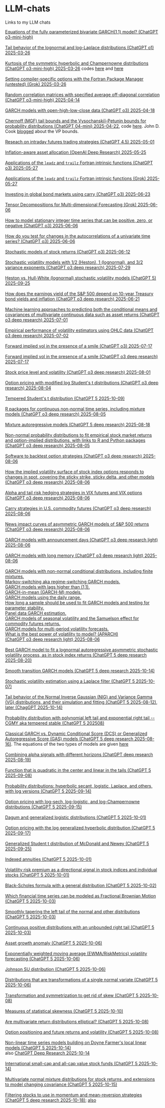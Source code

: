 # LLM-chats
Links to my LLM chats

[Equations of the fully parameterized bivariate GARCH(1,1) model? (ChatGPT o3-mini-high)](https://chatgpt.com/share/67c8c558-21b0-8005-98f0-fa7e6f88cf5d)<br><br>
[Tail behavior of the lognormal and log-Laplace distributions (ChatGPT o1) 2025-03-26](https://chatgpt.com/share/67e3df1e-7694-8005-9a01-0d6e59d58dfe)<br><br>
[Kurtosis of the symmetric hyperbolic and Champernowne distributions (ChatGPT o3-mini-high) 2025-03-26](https://chatgpt.com/share/67e41183-eab8-8005-9951-c9e8e2f9da32) codes [here](https://github.com/Beliavsky/LLM-chats/blob/main/symmetric_hyperbolic.py) and [here](https://github.com/Beliavsky/LLM-chats/blob/main/champernowne.py)<br><br>
[Setting compiler-specific options with the Fortran Package Manager (untested) (Grok) 2025-03-26](https://grok.com/share/bGVnYWN5_a278aecd-9c16-4db9-9bb2-964b0c1471aa)<br><br>
[Random correlation matrices with specified average off-diagonal correlation (ChatGPT o3-mini-high) 2025-04-14](https://chatgpt.com/share/67fd069a-2b94-8005-92de-e45c63edd44d)<br><br>
[GARCH models with open-high-low-close data (ChatGPT o3) 2025-04-18](https://chatgpt.com/c/68026b4b-d710-8005-a8d9-78bf76bd18de)<br><br>
[Chernoff (MGF) tail bounds and the Vysochanskiĭ–Petunin bounds for probability distributions (ChatGPT 04-mini) 2025-04-22](https://chatgpt.com/share/6807d427-8a6c-8005-a013-70e3162307de), code [here](https://github.com/Beliavsky/LLM-chats/blob/main/xvp_chernoff.f90). John D. Cook [blogged](https://www.johndcook.com/blog/2016/02/12/improving-on-chebyshevs-inequality/) about the VP bounds.<br><br>
[Reseach on intraday futures trading strategies (ChatGPT 4.5) 2025-05-01](https://chatgpt.com/share/6813694d-fc80-8005-a458-e72745ba4c9a)<br><br>
[Inflation-aware asset allocation (OpenAI Deep Research) 2025-05-25](https://chatgpt.com/share/6834d96d-1b4c-8005-a617-da0b55a939e9)<br><br>
[Applications of the `leadz` and `trailz` Fortran intrinsic functions (ChatGPT o3) 2025-05-27](https://chatgpt.com/c/6835f671-e544-8005-8829-4c4f868721e5)<br><br>
[Applications of the `leadz` and `trailz` Fortran intrinsic functions (Grok) 2025-05-27](https://grok.com/share/bGVnYWN5_68ae4e15-b57f-40ee-b2de-0eaed32dba6b)<br><br>
[Investing in global bond markets using carry (ChatGPT o3) 2025-06-23](https://chatgpt.com/share/68404109-ebdc-8005-899e-b7fc86125ffd)<br><br>
[Tensor Decompositions for Multi-dimensional Forecasting (Grok) 2025-06-06](https://grok.com/share/bGVnYWN5_3ad4cbd3-eaf2-4ee0-9348-65935ac34956)<br><br>
[How to model stationary integer time series that can be positive, zero, or negative (ChatGPT o3) 2025-06-06](https://chatgpt.com/c/684311af-ca64-8005-9a4d-aca95a2262c3)<br><br>
[How do you test for changes in the autocorrelations of a univariate time series? (ChatGPT o3) 2025-06-06](https://chatgpt.com/share/68431535-d4e4-8005-b713-068d7684440d)<br><br>
[Stochastic models of stock returns (ChatGPT o3) 2025-06-12](https://chatgpt.com/share/684af379-e8ac-8005-8cc0-d5fa8af72625)<br><br>
[Stochastic volatility models with 1/2 (Heston), 1 (lognormal), and 3/2 variance exponents (ChatGPT o3 deep research) 2025-07-29](https://chatgpt.com/share/68893295-e0a8-8005-a714-f4b42c7e0194)<br><br>
[Heston vs. Hull-White (lognormal) stochastic volatility models (ChatGPT 5) 2025-09-25](https://chatgpt.com/share/68d54c90-bfe8-8005-b680-8d7d5a0d82b8)<br><br>
[How does the earnings yield of the S&P 500 depend on 10-year Treasury bond yields and inflation (ChatGPT o3 deep research) 2025-06-21](https://chatgpt.com/share/685726c2-46b8-8005-9816-a08833e07fb7)<br><br>
[Machine learning approaches to predicting both the conditional means and covariances of multivariate continuous data such as asset returns (ChatGPT o3 deep research) 2025-07-01](https://chatgpt.com/share/68644747-e1a0-8005-9300-abec7a4b4b6f)<br><br>
[Empirical performance of volatility estimators using OHLC data (ChatGPT o3 deep research) 2025-07-02](https://chatgpt.com/share/68659565-f890-8005-860b-7bc0f0bf9e97)<br><br>
[Forward implied vol in the presence of a smile (ChatGPT o3) 2025-07-17](https://chatgpt.com/share/6878f134-0234-8005-b265-ef27ecbfe929)<br><br>
[Forward implied vol in the presence of a smile (ChatGPT o3 deep research) 2025-07-17](https://chatgpt.com/share/6878f733-6ac8-8005-9ebc-b3aba10a5c3f)<br><br>
[Stock price level and volatility (ChatGPT o3 deep research) 2025-08-01](https://chatgpt.com/share/688ccce7-67f8-8005-b8cc-bd5af6751a89)<br><br>
[Option pricing with modified log Student's t distributions (ChatGPT o3 deep research) 2025-08-04](https://chatgpt.com/c/6890e41f-3710-8332-812b-7012b3e42b3b)<br><br>
[Tempered Student's t distribution (ChatGPT 5 2025-10-09)](https://chatgpt.com/c/68e8191e-3d2c-832f-99cb-917077622fdc)<br><br>
[R packages for continuous non-normal time series, including mixture models (ChatGPT o3 deep research) 2025-08-05](https://chatgpt.com/share/68925c06-3b98-8005-a610-1c07583552f7)<br><br>
[Mixture autoregressive models (ChatGPT 5 deep research) 2025-08-18](https://chatgpt.com/share/68a3943d-1c7c-8005-92c0-3eb307eb8bde)<br><br>
[Non-normal probability distributions to fit empirical stock market returns and option-implied distributions, with links to R and Python packages (ChatGPT o3 deep research) 2025-08-05]( https://chatgpt.com/share/68926513-ead4-8005-bb71-805f554de882)<br><br>
[Software to backtest option strategies (ChatGPT o3 deep research) 2025-08-06](https://chatgpt.com/c/6893408a-4364-832f-bd80-912a8c858355)<br><br>
[How the implied volatility surface of stock index options responds to changes in spot, covering the sticky strike, sticky delta, and other models (ChatGPT o3 deep research) 2025-08-06](https://chatgpt.com/share/68934d90-7914-8005-8ff9-e1ac28e7df5d)<br><br>
[Alpha and tail risk hedging strategies in VIX futures and VIX options (ChatGPT o3 deep research) 2025-08-06](https://chatgpt.com/share/68935daf-66c8-8005-9ae0-5c49e080c004)<br><br>
[Carry strategies in U.S. commodity futures (ChatGPT o3 deep research) 2025-08-06](https://chatgpt.com/c/68935eb9-cf88-832b-8282-c6d1ac6941dd)<br><br>
[News impact curves of asymmetric GARCH models of S&P 500 returns (ChatGPT o3 deep research) 2025-08-06](https://chatgpt.com/c/689364df-c288-832f-911d-f7b669848a2b)<br><br>
[GARCH models with announcement days (ChatGPT o3 deep research light) 2025-08-06](https://chatgpt.com/c/68936ad2-d150-8333-85b5-7f0590e9abca)<br><br>
[GARCH models with long memory (ChatGPT o3 deep research light) 2025-08-06](https://chatgpt.com/share/689384b2-12ec-8005-b3f5-c16408d9fe4e)<br><br>
[GARCH models with non-normal conditional distributions, including finite mixtures.<br>Markov-switching aka regime-switching GARCH models.<br>GARCH models with lags higher than (1,1).<br>GARCH-in-mean (GARCH-M) models.<br>GARCH models using the daily range.<br>How long a sample should be used to fit GARCH models and testing for parameter stability.<br>Panel data GARCH estimation.<br>GARCH models of seasonal volatility and the Samuelson effect for commodity futures returns.<br>GARCH models for multi-period volatility forecasts.<br>What is the best power of volatility to model? (APARCH)<br>(ChatGPT o3 deep research light) 2025-08-06](https://chatgpt.com/share/6893cc2f-0664-8005-9c1d-3836ed9ed09c)<br><br>
[Best GARCH model to fit a lognormal autoregressive asymmetric stochastic volatility process, as in stock index returns (ChatGPT 5 deep research 2025-08-20)](https://chatgpt.com/share/68a5fc65-3c98-8005-afad-6cf0a46d6d46)<br><br>
[Smooth transition GARCH models (ChatGPT 5 deep research 2025-10-14)](https://chatgpt.com/share/68eeaa1a-a42c-8005-bc9d-83966bb09412)<br><br>
[Stochastic volatility estimation using a Laplace filter (ChatGPT 5 2025-10-07)](https://chatgpt.com/share/68e5666a-56a8-8005-a069-2025e52cd27f)<br><br>
[Tail behavior of the Normal Inverse Gaussian (NIG) and Variance Gamma (VG) distributions, and their simulation and fitting (ChatGPT 5 2025-08-12)](https://chatgpt.com/share/689c5dea-54e0-8005-99c0-d3e7ebb17824), [later (ChagGPT 2025-10-14)](https://chatgpt.com/share/68eebbfc-7edc-8005-906e-8abe1d788276)<br><br>
[Probability distribution with polynomial left tail and exponential right tail -- CGMY aka tempered stable (ChatGPT 5 202508)](https://chatgpt.com/share/68a11dc5-2a04-8005-b19c-39214186f6eb)<br><br>
[Classical GARCH vs. Dynamic Conditional Score (DCS) or Generalized Autoregressive Score (GAS) models (ChatGPT 5 deep research 2025-08-16)](https://chatgpt.com/share/68a11d0c-93e4-8005-80aa-ee05a57c4126). The equations of the two types of models are given [here](https://chatgpt.com/share/68a11d40-8e38-8005-a00c-c957c5c330c1)<br><br>
[Combining alpha signals with different horizons (ChatGPT deep research 2025-08-19)](https://chatgpt.com/share/68a4dbad-59b8-8005-a0ca-f8a71c2ecad9)<br><br>
[Function that is quadratic in the center and linear in the tails (ChatGPT 5 2025-09-08)](https://chatgpt.com/share/68bee2e1-718c-8005-860f-1fe8f38a93bc)<br><br>
[Probability distributions: hyperbolic secant, logistic, Laplace, and others, with log versions (ChatGPT 5 2025-09-14)](https://chatgpt.com/share/68c71970-e720-8005-8ca4-43b465c707a3)<br><br>
[Option pricing with log-sech, log-logistic, and log-Champernowne distributions (ChatGPT 5 2025-09-15)](https://chatgpt.com/share/68c71970-e720-8005-8ca4-43b465c707a3)<br><br>
[Dagum and generalized logistic distributions (ChatGPT 5 2025-10-01)](https://chatgpt.com/share/68dd78de-9af8-8005-9399-610bcc326728)<br><br>
[Option pricing with the log generalized hyperbolic distribution (ChatGPT 5 2025-09-17)](https://chatgpt.com/c/68cb26fe-aff8-832f-8574-f8b7cd658d95)<br><br>
[Generalized Student t distribution of McDonald and Newey (ChatGPT 5 2025-09-25)](https://chatgpt.com/share/68d5742a-88c8-8005-a153-37772dc85fed)<br><br>
[Indexed annuities (ChatGPT 5 2025-10-01)](https://chatgpt.com/share/68dd06a5-bb48-8005-993f-abde56b39f03)<br><br>
[Volatility risk premium as a directional signal in stock indices and individual stocks (ChatGPT 5 2025-10-01)](https://chatgpt.com/share/68dd4749-9d2c-8005-947f-9ac75dd6c884)<br><br>
[Black-Scholes formula with a general distribution (ChatGPT 5 2025-10-02)](https://chatgpt.com/share/68df24d6-a630-8005-aa60-e15e0016b7c0)<br><br>
[Which financial time series can be modeled as Fractional Brownian Motion (ChatGPT 5 2025-10-03)](https://chatgpt.com/share/68dfd4d2-3c3c-8005-bc2e-112e76fabf9e)<br><br>
[Smoothly tapering the left tail of the normal and other distributions (ChatGPT 5 2025-10-03)](https://chatgpt.com/share/68e039f2-058c-8005-99be-7cca1acaaeb6)<br><br>
[Continuous positive distributions with an unbounded right tail (ChatGPT 5 2025-10-03)](https://chatgpt.com/share/68e057ae-14dc-8005-8586-ba52886be47c)<br><br>
[Asset growth anomaly (ChatGPT 5 2025-10-06)](https://chatgpt.com/share/68e3c339-d780-8005-bb81-6af6a3736a18)<br><br>
[Exponentially weighted moving average (EWMA/RiskMetrics) volatility forecasting (ChatGPT 5 2025-10-06)](https://chatgpt.com/share/68e42603-50b4-8005-9c45-480b7ed3f929)<br><br>
[Johnson SU distribution (ChatGPT 5 2025-10-06)](https://chatgpt.com/share/68e44053-d458-8005-a889-fcb8deeafcc0)<br><br>
[Distributions that are transformations of a single normal variate (ChatGPT 5 2025-10-06)](https://chatgpt.com/share/68e44ff1-d1a4-8005-92a2-887c007ab63c)<br><br>
[Transformation and symmetrization to get rid of skew (ChatGPT 5 2025-10-08)](https://chatgpt.com/share/68e67665-d8d4-8005-a1d4-2c0e727defca)<br><br>
[Measures of statistical skewness (ChatGPT 5 2025-10-10)](https://chatgpt.com/share/68e95b7e-51b0-8005-ab9d-e7ca6b540f31)<br><br>
[Are multivariate return distributions elliptical? (ChatGPT 5 2025-10-08)](https://chatgpt.com/share/68e70f6c-0a80-8005-87ad-b2fb3f4402f1)<br><br>
[Option positioning and future returns and volatility (ChatGPT 5 2025-10-08)](https://chatgpt.com/share/68e999e9-0280-8005-9468-d324d7badcae)<br><br>
[Non-linear time series models building on Doyne Farmer's local linear models (ChatGPT 5 2025-10-14)](https://chatgpt.com/share/68ee5298-37a0-8005-81e8-f4251bc5d319)<br>
also [ChatGPT Deep Research 2025-10-14](https://chatgpt.com/share/68ee8f4e-ac44-8005-ad12-c7b3446c7ad4)<br><br>
[International small-cap and all-cap value stock funds (ChatGPT 5 2025-10-14)](https://chatgpt.com/share/68ee55fa-ab34-8005-a003-bb98d2f8b1ec)<br><br>
[Multivariate normal mixture distributions for stock returns, and extensions to model changing covariance (ChatGPT 5 2025-10-15)](https://chatgpt.com/share/68effed9-43c4-8005-b1d2-1587b71dd3b1)<br><br>
[Filtering stocks to use in momentum and mean-reversion strategies (ChatGPT 5 deep research 2025-10-18)](https://chatgpt.com/share/68f3b96e-5694-8005-9b9c-e72a1448cfdf); [also](https://chatgpt.com/share/68f3bcbe-e98c-8005-8138-02bf1e1af1c9)<br><br>
